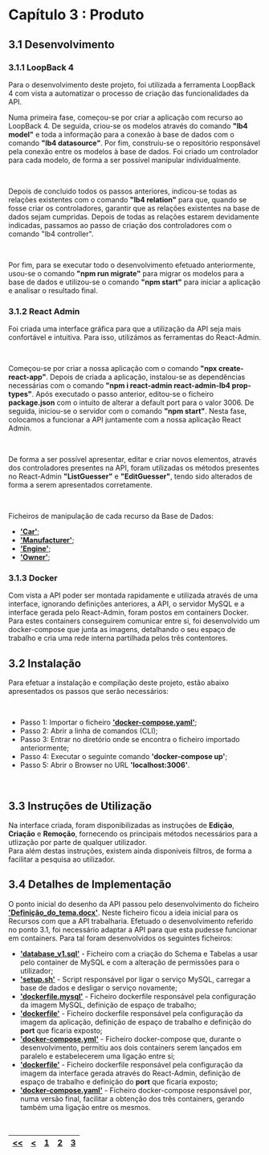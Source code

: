 # Capítulo 3 : Produto

## 3.1 Desenvolvimento

### 3.1.1 LoopBack 4

Para o desenvolvimento deste projeto, foi utilizada a ferramenta LoopBack 4 com vista a automatizar o processo de criação das funcionalidades da API.

Numa primeira fase, começou-se por criar a aplicação com recurso ao LoopBack 4. De seguida, criou-se os modelos através do comando **"lb4 model"** e toda a informação para a conexão à base de dados com o comando **"lb4 datasource"**. Por fim, construiu-se o repositório responsável pela conexão entre os modelos à base de dados. Foi criado um controlador para cada modelo, de forma a ser possível manipular individualmente.

<br>

Depois de concluido todos os passos anteriores, indicou-se todas as relações existentes com o comando **"lb4 relation"** para que, quando se fosse criar os controladores, garantir que as relações existentes na base de dados sejam cumpridas. Depois de todas as relações estarem devidamente indicadas, passamos ao passo de criação dos controladores com o comando "lb4 controller".

<br>

Por fim, para se executar todo o desenvolvimento efetuado anteriormente, usou-se o comando **"npm run migrate"** para migrar os modelos para a base de dados e utilizou-se o comando **"npm start"** para iniciar a aplicação e analisar o resultado final.

### 3.1.2 React Admin

Foi criada uma interface gráfica para que a utilização da API seja mais confortável e intuitiva. Para isso, utilizámos as ferramentas do React-Admin.

<br>

Começou-se por criar a nossa aplicação com o comando **"npx create-react-app"**. Depois de criada a aplicação, instalou-se as dependências necessárias com o comando **"npm i react-admin react-admin-lb4 prop-types"**. Após executado o passo anterior, editou-se o ficheiro **package.json** com o intuito de alterar a default port para o valor 3006. De seguida, iniciou-se o servidor com o comando **"npm start"**. Nesta fase, colocamos a funcionar a API juntamente com a nossa aplicação React Admin.

<br>

De forma a ser possível apresentar, editar e criar novos elementos, através dos controladores presentes na API, foram utilizadas os métodos presentes no React-Admin **"ListGuesser"** e **"EditGuesser"**, tendo sido alterados de forma a serem apresentados corretamente.

<br>

Ficheiros de manipulação de cada recurso da Base de Dados:
* **['Car'](../src/ra_dealership/src/car.js)**;
* **['Manufacturer'](../src/ra_dealership/src/manufacturer.js)**;
* **['Engine'](../src/ra_dealership/src/engine.js)**;
* **['Owner'](../src/ra_dealership/src/owner.js)**;


### 3.1.3 Docker

Com vista a API poder ser montada rapidamente e utilizada através de uma interface, ignorando definições anteriores, a API, o servidor MySQL e a interface gerada pelo React-Admin, foram postos em containers Docker. Para estes containers conseguirem comunicar entre si, foi desenvolvido um docker-compose que junta as imagens, detalhando o seu espaço de trabalho e cria uma rede interna partilhada pelos três contentores.

## 3.2 Instalação

Para efetuar a instalação e compilação deste projeto, estão abaixo apresentados os passos que serão necessários:

<br>

* Passo 1: Importar o ficheiro **['docker-compose.yaml'](../docker-compose.yaml)**;
* Passo 2: Abrir a linha de comandos (CLI);
* Passo 3: Entrar no diretório onde se encontra o ficheiro importado anteriormente;
* Passo 4: Executar o seguinte comando **'docker-compose up'**;
* Passo 5: Abrir o Browser no URL **'localhost:3006'**.

<br>

## 3.3 Instruções de Utilização

Na interface criada, foram disponibilizadas as instruções de **Edição**, **Criação** e **Remoção**, fornecendo os principais métodos necessários para a utlização por parte de qualquer utilizador.<br>
Para além destas instruções, existem ainda disponíveis filtros, de forma a facilitar a pesquisa ao utilizador.

## 3.4 Detalhes de Implementação

O ponto inicial do desenho da API passou pelo desenvolvimento do ficheiro **['Definição_do_tema.docx'](../Definição_do_tema.docx)**. Neste ficheiro ficou a ideia inicial para os Recursos com que a API trabalharia.
Efetuado o desenvolvimento referido no ponto 3.1, foi necessário adaptar a API para que esta pudesse funcionar em containers. Para tal foram desenvolvidos os seguintes ficheiros:
* **['database_v1.sql'](../src/API/db/database_v1.sql)** - Ficheiro com a criação do Schema e Tabelas a usar pelo container de MySQL e com a alteração de permissões para o utilizador;
* **['setup.sh'](../src/API/db/setup.sh)** - Script responsável por ligar o serviço MySQL, carregar a base de dados e desligar o serviço novamente;
* **['dockerfile.mysql'](../src/API/dockerfile.mysql)** - Ficheiro dockerfile responsável pela configuração da imagem MySQL, definição de espaço de trabalho;
* **['dockerfile'](../src/API/dockerfile)** - Ficheiro dockerfile responsável pela configuração da imagem da aplicação, definição de espaço de trabalho e definição do **port** que ficaria exposto;
* **['docker-compose.yml'](../src/API/docker-compose.yml)** - Ficheiro docker-compose que, durante o desenvolvimento, permitiu aos dois containers serem lançados em paralelo e estabelecerem uma ligação entre si;
* **['dockerfile'](../src/ra_dealership/dockerfile)** - Ficheiro dockerfile responsável pela configuração da imagem da interface gerada através do React-Admin, definição de espaço de trabalho e definição do **port** que ficaria exposto;
* **['docker-compose.yaml'](../docker-compose.yaml)** - Ficheiro docker-compose responsável por, numa versão final, facilitar a obtenção dos três containers, gerando também uma ligação entre os mesmos.

<br>

| [<<](capitulo1.md) | [<](capitulo2.md) | [1](capitulo1.md) | [2](capitulo2.md) | [3](capitulo3.md) |
| :---: | :---: | :---: | :---: | :---: |